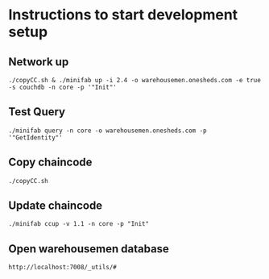 # Instructions to start development setup

## Network up
```
./copyCC.sh & ./minifab up -i 2.4 -o warehousemen.onesheds.com -e true -s couchdb -n core -p '"Init"'
```

## Test Query
```
./minifab query -n core -o warehousemen.onesheds.com -p '"GetIdentity"'
```

## Copy chaincode
```
./copyCC.sh
```

## Update chaincode
```
./minifab ccup -v 1.1 -n core -p "Init"
```


## Open warehousemen database
```
http://localhost:7008/_utils/#
```

